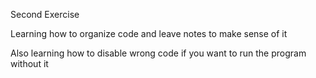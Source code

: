 Second Exercise

Learning how to organize code and leave notes to make sense of it

Also learning how to disable wrong code if you want to run the program without it